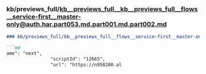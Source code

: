 ### kb/previews_full/kb__previews_full__kb__previews_full__flows__service-first__master-only@auth.har.part053.md.part001.md.part002.md

```md
### kb/previews_full/kb__previews_full__flows__service-first__master-only@auth.har.part053.md.part001.md (part 002)

```md
ame": "next",
                "scriptId": "12665",
                "url": "https://n958200.al
```

```

```
